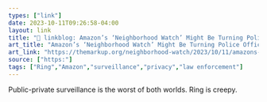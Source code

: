 ```yaml
---
types: ["link"]
date: 2023-10-11T09:26:58-04:00
layout: link
title: "🔗 linkblog: Amazon’s ‘Neighborhood Watch’ Might Be Turning Police Officers Into ‘Reddit Moderators’ – The Markup'"
art_title: "Amazon’s ‘Neighborhood Watch’ Might Be Turning Police Officers Into ‘Reddit Moderators’ – The Markup"
art_link: "https://themarkup.org/neighborhood-watch/2023/10/11/amazons-neighborhood-watch-might-be-turning-police-officers-into-reddit-moderators"
source: ["https:"]
tags: ["Ring","Amazon","surveillance","privacy","law enforcement"]
---
```

Public-private surveillance is the worst of both worlds. Ring is creepy.
